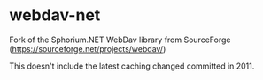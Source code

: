 webdav-net
==========

Fork of the Sphorium.NET WebDav library from SourceForge (https://sourceforge.net/projects/webdav/)

This doesn't include the latest caching changed committed in 2011.
